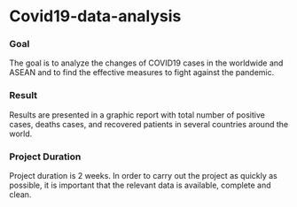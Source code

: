 # Covid19-data-analysis

### Goal
<p> The goal is to analyze the changes of COVID19 cases in the worldwide and ASEAN and to find the effective measures to fight against the pandemic.

### Result
<p> Results are presented in a graphic report with total number of positive cases, deaths cases, and recovered patients in several countries around the world. 
  
### Project Duration
<p> Project duration is 2 weeks. In order to carry out the project as quickly as possible, it is important that the relevant data is available, complete and clean.  
